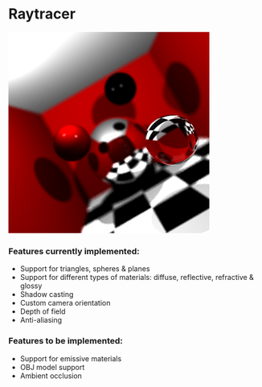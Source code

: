 # Raytracer

<p align=“center">
    <img src="images/final_scene.png">
</p>

### Features currently implemented:  
* Support for triangles, spheres & planes
* Support for different types of materials: diffuse, reflective, refractive & glossy
* Shadow casting
* Custom camera orientation
* Depth of field
* Anti-aliasing

### Features to be implemented:
* Support for emissive materials
* OBJ model support
* Ambient occlusion
